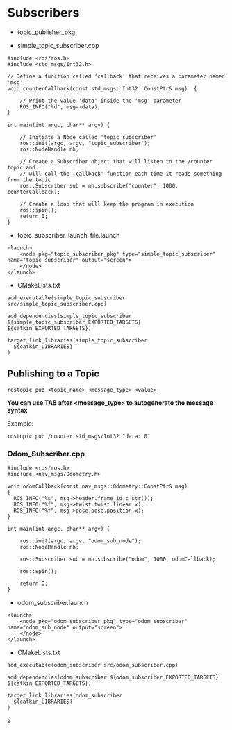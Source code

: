 # Subscribers

* topic_publisher_pkg

* simple_topic_subscriber.cpp

```
#include <ros/ros.h>
#include <std_msgs/Int32.h>

// Define a function called 'callback' that receives a parameter named 'msg'
void counterCallback(const std_msgs::Int32::ConstPtr& msg)  {

    // Print the value 'data' inside the 'msg' parameter
    ROS_INFO("%d", msg->data);
}

int main(int argc, char** argv) {

    // Initiate a Node called 'topic_subscriber'
    ros::init(argc, argv, "topic_subscriber");
    ros::NodeHandle nh;

    // Create a Subscriber object that will listen to the /counter topic and
    // will call the 'callback' function each time it reads something from the topic
    ros::Subscriber sub = nh.subscribe("counter", 1000, counterCallback);  

    // Create a loop that will keep the program in execution
    ros::spin();
    return 0;
}
```

* topic_subscriber_launch_file.launch

```
<launch>
    <node pkg="topic_subscriber_pkg" type="simple_topic_subscriber" name="topic_subscriber" output="screen">
    </node>
</launch>
```

* CMakeLists.txt

```
add_executable(simple_topic_subscriber src/simple_topic_subscriber.cpp)

add_dependencies(simple_topic_subscriber ${simple_topic_subscriber_EXPORTED_TARGETS} ${catkin_EXPORTED_TARGETS})

target_link_libraries(simple_topic_subscriber
  ${catkin_LIBRARIES}
)
```

## Publishing to a Topic
```
rostopic pub <topic_name> <message_type> <value>
```
**You can use TAB after <message_type> to autogenerate the message syntax**

Example:
```
rostopic pub /counter std_msgs/Int32 "data: 0"
```

### Odom_Subscriber.cpp

```
#include <ros/ros.h>
#include <nav_msgs/Odometry.h>

void odomCallback(const nav_msgs::Odometry::ConstPtr& msg)
{
  ROS_INFO("%s", msg->header.frame_id.c_str());
  ROS_INFO("%f", msg->twist.twist.linear.x);
  ROS_INFO("%f", msg->pose.pose.position.x);
}

int main(int argc, char** argv) {

    ros::init(argc, argv, "odom_sub_node");
    ros::NodeHandle nh;

    ros::Subscriber sub = nh.subscribe("odom", 1000, odomCallback);

    ros::spin();

    return 0;
}
```

* odom_subscriber.launch

```
<launch>
    <node pkg="odom_subscriber_pkg" type="odom_subscriber" name="odom_sub_node" output="screen">
    </node>
</launch>
```

* CMakeLists.txt

```
add_executable(odom_subscriber src/odom_subscriber.cpp)

add_dependencies(odom_subscriber ${odom_subscriber_EXPORTED_TARGETS} ${catkin_EXPORTED_TARGETS})

target_link_libraries(odom_subscriber
  ${catkin_LIBRARIES}
)
```






































z
